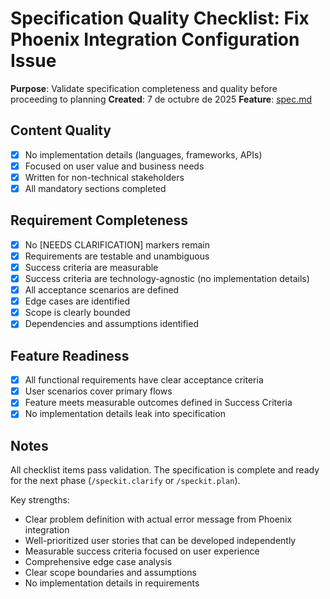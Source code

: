 # Specification Quality Checklist: Fix Phoenix Integration Configuration Issue

**Purpose**: Validate specification completeness and quality before proceeding to planning
**Created**: 7 de octubre de 2025
**Feature**: [spec.md](../spec.md)

## Content Quality

- [x] No implementation details (languages, frameworks, APIs)
- [x] Focused on user value and business needs
- [x] Written for non-technical stakeholders
- [x] All mandatory sections completed

## Requirement Completeness

- [x] No [NEEDS CLARIFICATION] markers remain
- [x] Requirements are testable and unambiguous
- [x] Success criteria are measurable
- [x] Success criteria are technology-agnostic (no implementation details)
- [x] All acceptance scenarios are defined
- [x] Edge cases are identified
- [x] Scope is clearly bounded
- [x] Dependencies and assumptions identified

## Feature Readiness

- [x] All functional requirements have clear acceptance criteria
- [x] User scenarios cover primary flows
- [x] Feature meets measurable outcomes defined in Success Criteria
- [x] No implementation details leak into specification

## Notes

All checklist items pass validation. The specification is complete and ready for the next phase (`/speckit.clarify` or `/speckit.plan`).

Key strengths:
- Clear problem definition with actual error message from Phoenix integration
- Well-prioritized user stories that can be developed independently
- Measurable success criteria focused on user experience
- Comprehensive edge case analysis
- Clear scope boundaries and assumptions
- No implementation details in requirements